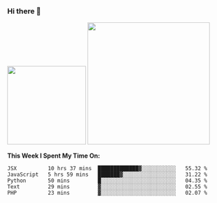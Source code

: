 ### Hi there 👋

<!--
**nestor22/nestor22** is a ✨ _special_ ✨ repository because its `README.md` (this file) appears on your GitHub profile.

Here are some ideas to get you started:

- 🔭 I’m currently working on ...
- 🌱 I’m currently learning ...
- 👯 I’m looking to collaborate on ...
- 🤔 I’m looking for help with ...
- 💬 Ask me about ...
- 📫 How to reach me: ...
- 😄 Pronouns: ...
- ⚡ Fun fact: ...
-->


<img height="180em" src="https://github-readme-stats.vercel.app/api?username=nestor22&show_icons=true&hide_border=true&&count_private=true&include_all_commits=true&theme=radical" />
<img height="280em" src="https://github-readme-stats.vercel.app/api/top-langs/?username=nestor22&layout=compact)](https://github.com/nestor22/github-readme-stats&theme=radical"  />



**This Week I Spent My Time On:**
<!--START_SECTION:waka-->
```text
JSX          10 hrs 37 mins  █████████████▓░░░░░░░░░░░   55.32 % 
JavaScript   5 hrs 59 mins   ███████▓░░░░░░░░░░░░░░░░░   31.22 % 
Python       50 mins         █░░░░░░░░░░░░░░░░░░░░░░░░   04.35 % 
Text         29 mins         ▓░░░░░░░░░░░░░░░░░░░░░░░░   02.55 % 
PHP          23 mins         ▓░░░░░░░░░░░░░░░░░░░░░░░░   02.07 % 
```
<!--END_SECTION:waka-->


